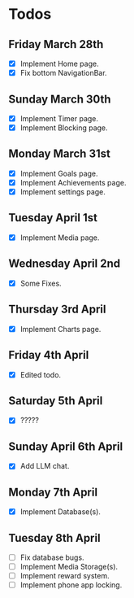 # Todos

## Friday March 28th
- [x] Implement Home page.
- [x] Fix bottom NavigationBar.

## Sunday March 30th
- [x] Implement Timer page.
- [x] Implement Blocking page.

## Monday March 31st
- [x] Implement Goals page.
- [x] Implement Achievements page.
- [x] Implement settings page.

## Tuesday April 1st
- [x] Implement Media page.

## Wednesday April 2nd
- [x] Some Fixes.

## Thursday 3rd April
- [x] Implement Charts page.

## Friday 4th April
- [x] Edited todo. 

## Saturday 5th April 
- [x] ?????

## Sunday April 6th April 
- [x] Add LLM chat.

## Monday 7th April
- [x] Implement Database(s).

## Tuesday 8th April 
- [ ] Fix database bugs.
- [ ] Implement Media Storage(s).
- [ ] Implement reward system.
- [ ] Implement phone app locking.
